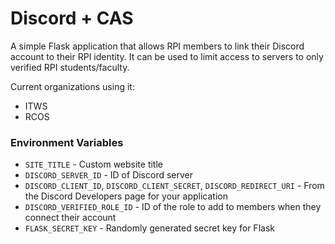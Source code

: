# Discord + CAS

A simple Flask application that allows RPI members to link their Discord account to their RPI identity. It can be used to limit access to servers to only verified RPI students/faculty.

Current organizations using it:
- ITWS
- RCOS

### Environment Variables
- `SITE_TITLE` - Custom website title
- `DISCORD_SERVER_ID` - ID of Discord server
- `DISCORD_CLIENT_ID`, `DISCORD_CLIENT_SECRET`, `DISCORD_REDIRECT_URI` - From the Discord Developers page for your application
- `DISCORD_VERIFIED_ROLE_ID` - ID of the role to add to members when they connect their account
- `FLASK_SECRET_KEY` - Randomly generated secret key for Flask
